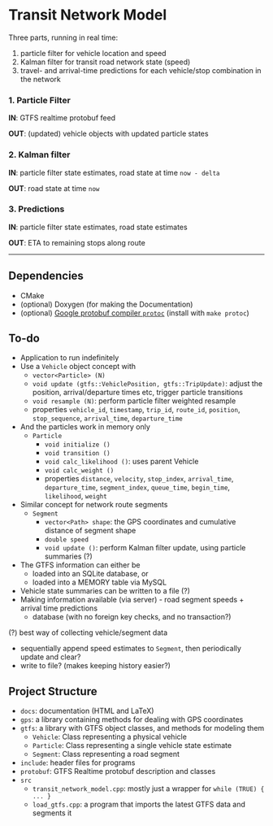 
# Transit Network Model

Three parts, running in real time:
1. particle filter for vehicle location and speed
2. Kalman filter for transit road network state (speed)
3. travel- and arrival-time predictions for each vehicle/stop combination in the network


### 1. Particle Filter

__IN__: GTFS realtime protobuf feed

__OUT__: (updated) vehicle objects with updated particle states


### 2. Kalman filter

__IN__: particle filter state estimates, road state at time `now - delta`

__OUT__: road state at time `now`

### 3. Predictions

__IN__: particle filter state estimates, road state estimates

__OUT__: ETA to remaining stops along route


****
## Dependencies
- CMake
- (optional) Doxygen (for making the Documentation)
- (optional) [Google protobuf compiler `protoc`](https://github.com/google/protobuf/blob/master/src/README.md) (install with `make protoc`)


## To-do

- Application to run indefinitely
- Use a `Vehicle` object concept with
  - `vector<Particle> (N)`
  - `void update (gtfs::VehiclePosition, gtfs::TripUpdate)`: adjust the position, arrival/departure times etc, trigger particle transitions
  - `void resample (N)`: perform particle filter weighted resample
  - properties `vehicle_id`, `timestamp`, `trip_id`, `route_id`, `position`, `stop_sequence`, `arrival_time`, `departure_time`
- And the particles work in memory only
  - `Particle`
    - `void initialize ()`
    - `void transition ()`
    - `void calc_likelihood ()`: uses parent Vehicle
    - `void calc_weight ()`
    - properties `distance`, `velocity`, `stop_index`, `arrival_time`, `departure_time`, `segment_index`, `queue_time`, `begin_time`, `likelihood`, `weight`
- Similar concept for network route segments
  - `Segment`
    - `vector<Path> shape`: the GPS coordinates and cumulative distance of segment shape
    - `double speed`
    - `void update ()`: perform Kalman filter update, using particle summaries (?)
- The GTFS information can either be
  - loaded into an SQLite database, or
  - loaded into a MEMORY table via MySQL
- Vehicle state summaries can be written to a file (?)
- Making information available (via server) - road segment speeds + arrival time predictions
  - database (with no foreign key checks, and no transaction?)


(?) best way of collecting vehicle/segment data
- sequentially append speed estimates to `Segment`, then periodically update and clear?
- write to file? (makes keeping history easier?)


## Project Structure

- `docs`: documentation (HTML and LaTeX)
- `gps`: a library containing methods for dealing with GPS coordinates
- `gtfs`: a library with GTFS object classes, and methods for modeling them
    - `Vehicle`: Class representing a physical vehicle
    - `Particle`: Class representing a single vehicle state estimate
    - `Segment`: Class representing a road segment
- `include`: header files for programs
- `protobuf`: GTFS Realtime protobuf description and classes
- `src`
  - `transit_network_model.cpp`: mostly just a wrapper for `while (TRUE) { ... }`
  - `load_gtfs.cpp`: a program that imports the latest GTFS data and segments it
